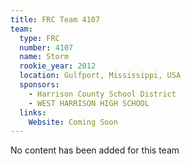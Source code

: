 ```yaml
---
title: FRC Team 4107
team:
  type: FRC
  number: 4107
  name: Storm
  rookie_year: 2012
  location: Gulfport, Mississippi, USA
  sponsors:
    - Harrison County School District
    - WEST HARRISON HIGH SCHOOL
  links:
    Website: Coming Soon
---
```

No content has been added for this team